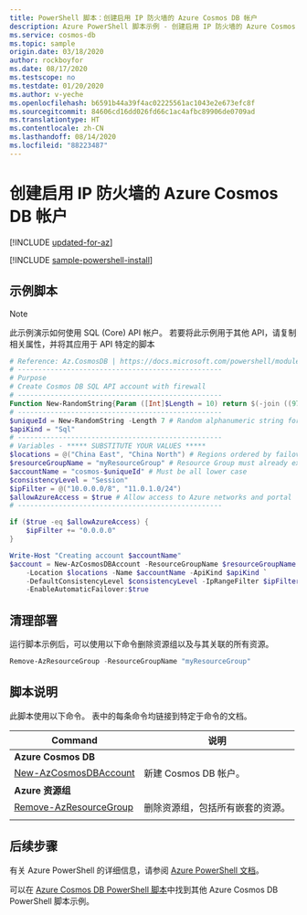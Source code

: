 ```yaml
---
title: PowerShell 脚本：创建启用 IP 防火墙的 Azure Cosmos DB 帐户
description: Azure PowerShell 脚本示例 - 创建启用 IP 防火墙的 Azure Cosmos DB 帐户
ms.service: cosmos-db
ms.topic: sample
origin.date: 03/18/2020
author: rockboyfor
ms.date: 08/17/2020
ms.testscope: no
ms.testdate: 01/20/2020
ms.author: v-yeche
ms.openlocfilehash: b6591b44a39f4ac02225561ac1043e2e673efc8f
ms.sourcegitcommit: 84606cd16dd026fd66c1ac4afbc89906de0709ad
ms.translationtype: HT
ms.contentlocale: zh-CN
ms.lasthandoff: 08/14/2020
ms.locfileid: "88223487"
---
```

<!--Verified successfully-->
# <a name="create-an-azure-cosmos-db-account-with-ip-firewall"></a>创建启用 IP 防火墙的 Azure Cosmos DB 帐户

[!INCLUDE [updated-for-az](../../../../../includes/updated-for-az.md)]

[!INCLUDE [sample-powershell-install](../../../../../includes/sample-powershell-install-no-ssh.md)]

## <a name="sample-script"></a>示例脚本

> [!NOTE]
> 此示例演示如何使用 SQL (Core) API 帐户。 若要将此示例用于其他 API，请复制相关属性，并将其应用于 API 特定的脚本

```powershell
# Reference: Az.CosmosDB | https://docs.microsoft.com/powershell/module/az.cosmosdb
# --------------------------------------------------
# Purpose
# Create Cosmos DB SQL API account with firewall
# --------------------------------------------------
Function New-RandomString{Param ([Int]$Length = 10) return $(-join ((97..122) + (48..57) | Get-Random -Count $Length | ForEach-Object {[char]$_}))}
# --------------------------------------------------
$uniqueId = New-RandomString -Length 7 # Random alphanumeric string for unique resource names
$apiKind = "Sql"
# --------------------------------------------------
# Variables - ***** SUBSTITUTE YOUR VALUES *****
$locations = @("China East", "China North") # Regions ordered by failover priority
$resourceGroupName = "myResourceGroup" # Resource Group must already exist
$accountName = "cosmos-$uniqueId" # Must be all lower case
$consistencyLevel = "Session"
$ipFilter = @("10.0.0.0/8", "11.0.1.0/24")
$allowAzureAccess = $true # Allow access to Azure networks and portal
# --------------------------------------------------

if ($true -eq $allowAzureAccess) {
    $ipFilter += "0.0.0.0"
}

Write-Host "Creating account $accountName"
$account = New-AzCosmosDBAccount -ResourceGroupName $resourceGroupName `
    -Location $locations -Name $accountName -ApiKind $apiKind `
    -DefaultConsistencyLevel $consistencyLevel -IpRangeFilter $ipFilter `
    -EnableAutomaticFailover:$true

```

## <a name="clean-up-deployment"></a>清理部署

运行脚本示例后，可以使用以下命令删除资源组以及与其关联的所有资源。

```powershell
Remove-AzResourceGroup -ResourceGroupName "myResourceGroup"
```

## <a name="script-explanation"></a>脚本说明

此脚本使用以下命令。 表中的每条命令均链接到特定于命令的文档。

| Command | 说明 |
|---|---|
|**Azure Cosmos DB**| |
| [New-AzCosmosDBAccount](https://docs.microsoft.com/powershell/module/az.cosmosdb/new-azcosmosdbaccount) | 新建 Cosmos DB 帐户。 |
|**Azure 资源组**| |
| [Remove-AzResourceGroup](https://docs.microsoft.com/powershell/module/az.resources/remove-azresourcegroup) | 删除资源组，包括所有嵌套的资源。 |
|||

## <a name="next-steps"></a>后续步骤

有关 Azure PowerShell 的详细信息，请参阅 [Azure PowerShell 文档](https://docs.microsoft.com/powershell/)。

可以在 [Azure Cosmos DB PowerShell 脚本](../../../powershell-samples.md)中找到其他 Azure Cosmos DB PowerShell 脚本示例。

<!-- Update_Description: new article about firewall create -->
<!--NEW.date: 08/17/2020-->